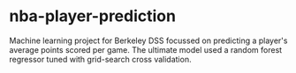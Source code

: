# nba-player-prediction
Machine learning project for Berkeley DSS focussed on predicting a player's average points scored per game. The ultimate model used a random forest regressor tuned with grid-search cross validation.
